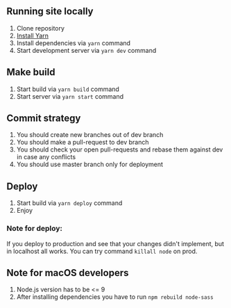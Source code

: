 ## Running site locally

1. Clone repository
2. [Install Yarn](https://yarnpkg.com/en/docs/install)
3. Install dependencies via `yarn` command
4. Start development server via `yarn dev` command

## Make build

1. Start build via `yarn build` command
2. Start server via `yarn start` command

## Commit strategy

1. You should create new branches out of dev branch
2. You should make a pull-request to dev branch
3. You should check your open pull-requests and rebase them against dev in case any conflicts
4. You should use master branch only for deployment

## Deploy

1. Start build via `yarn deploy` command
2. Enjoy

### Note for deploy:
If you deploy to production and see that your changes didn't implement, but in localhost all works. You can try command `killall node` on prod.

## Note for macOS developers
1. Node.js version has to be <= 9
2. After installing dependencies you have to run `npm rebuild node-sass`
